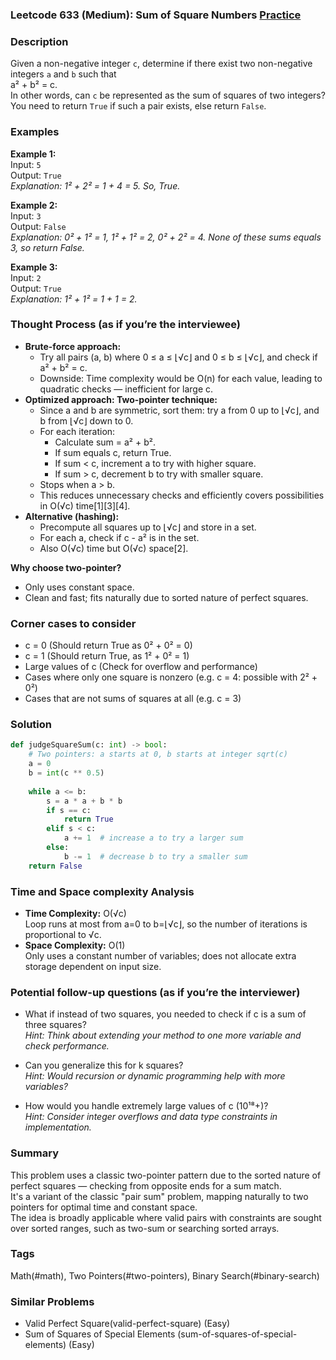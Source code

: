 ### Leetcode 633 (Medium): Sum of Square Numbers [Practice](https://leetcode.com/problems/sum-of-square-numbers)

### Description  
Given a non-negative integer `c`, determine if there exist two non-negative integers `a` and `b` such that  
a² + b² = c.  
In other words, can `c` be represented as the sum of squares of two integers?  
You need to return `True` if such a pair exists, else return `False`.

### Examples  

**Example 1:**  
Input: `5`  
Output: `True`  
*Explanation: 1² + 2² = 1 + 4 = 5. So, True.*

**Example 2:**  
Input: `3`  
Output: `False`  
*Explanation: 0² + 1² = 1, 1² + 1² = 2, 0² + 2² = 4. None of these sums equals 3, so return False.*

**Example 3:**  
Input: `2`  
Output: `True`  
*Explanation: 1² + 1² = 1 + 1 = 2.*

### Thought Process (as if you’re the interviewee)  

- **Brute-force approach:**  
  - Try all pairs (a, b) where 0 ≤ a ≤ ⌊√c⌋ and 0 ≤ b ≤ ⌊√c⌋, and check if a² + b² = c.  
  - Downside: Time complexity would be O(n) for each value, leading to quadratic checks — inefficient for large c.
- **Optimized approach: Two-pointer technique:**  
  - Since a and b are symmetric, sort them: try a from 0 up to ⌊√c⌋, and b from ⌊√c⌋ down to 0.
  - For each iteration:
    - Calculate sum = a² + b².
    - If sum equals c, return True.
    - If sum < c, increment a to try with higher square.
    - If sum > c, decrement b to try with smaller square.
  - Stops when a > b.
  - This reduces unnecessary checks and efficiently covers possibilities in O(√c) time[1][3][4].
- **Alternative (hashing):**
  - Precompute all squares up to ⌊√c⌋ and store in a set.
  - For each a, check if c - a² is in the set.
  - Also O(√c) time but O(√c) space[2].

**Why choose two-pointer?**  
- Only uses constant space.
- Clean and fast; fits naturally due to sorted nature of perfect squares.

### Corner cases to consider  
- c = 0 (Should return True as 0² + 0² = 0)
- c = 1 (Should return True, as 1² + 0² = 1)
- Large values of c (Check for overflow and performance)
- Cases where only one square is nonzero (e.g. c = 4: possible with 2² + 0²)
- Cases that are not sums of squares at all (e.g. c = 3)

### Solution

```python
def judgeSquareSum(c: int) -> bool:
    # Two pointers: a starts at 0, b starts at integer sqrt(c)
    a = 0
    b = int(c ** 0.5)
    
    while a <= b:
        s = a * a + b * b
        if s == c:
            return True
        elif s < c:
            a += 1  # increase a to try a larger sum
        else:
            b -= 1  # decrease b to try a smaller sum
    return False
```

### Time and Space complexity Analysis  

- **Time Complexity:** O(√c)  
  Loop runs at most from a=0 to b=⌊√c⌋, so the number of iterations is proportional to √c.
- **Space Complexity:** O(1)  
  Only uses a constant number of variables; does not allocate extra storage dependent on input size.

### Potential follow-up questions (as if you’re the interviewer)  

- What if instead of two squares, you needed to check if c is a sum of three squares?  
  *Hint: Think about extending your method to one more variable and check performance.*

- Can you generalize this for k squares?  
  *Hint: Would recursion or dynamic programming help with more variables?*

- How would you handle extremely large values of c (10¹⁸+)?  
  *Hint: Consider integer overflows and data type constraints in implementation.*

### Summary
This problem uses a classic two-pointer pattern due to the sorted nature of perfect squares — checking from opposite ends for a sum match.  
It's a variant of the classic "pair sum" problem, mapping naturally to two pointers for optimal time and constant space.  
The idea is broadly applicable where valid pairs with constraints are sought over sorted ranges, such as two-sum or searching sorted arrays.

### Tags
Math(#math), Two Pointers(#two-pointers), Binary Search(#binary-search)

### Similar Problems
- Valid Perfect Square(valid-perfect-square) (Easy)
- Sum of Squares of Special Elements (sum-of-squares-of-special-elements) (Easy)